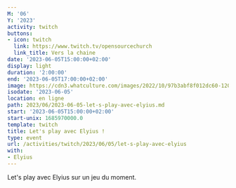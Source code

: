 ```yaml
---
M: '06'
Y: '2023'
activity: twitch
buttons:
- icon: twitch
  link: https://www.twitch.tv/opensourcechurch
  link_title: Vers la chaine
date: '2023-06-05T15:00:00+02:00'
display: light
duration: '2:00:00'
end: '2023-06-05T17:00:00+02:00'
image: https://cdn3.whatculture.com/images/2022/10/97b3abf8f012dc60-1200x675.jpg
isodate: '2023-06-05'
location: en ligne
path: 2023/06/2023-06-05-let-s-play-avec-elyius.md
start: '2023-06-05T15:00:00+02:00'
start-unix: 1685970000.0
template: twitch
title: Let's play avec Elyius !
type: event
url: /activities/twitch/2023/06/05/let-s-play-avec-elyius
with:
- Elyius
---
```

Let's play avec Elyius sur un jeu du moment.